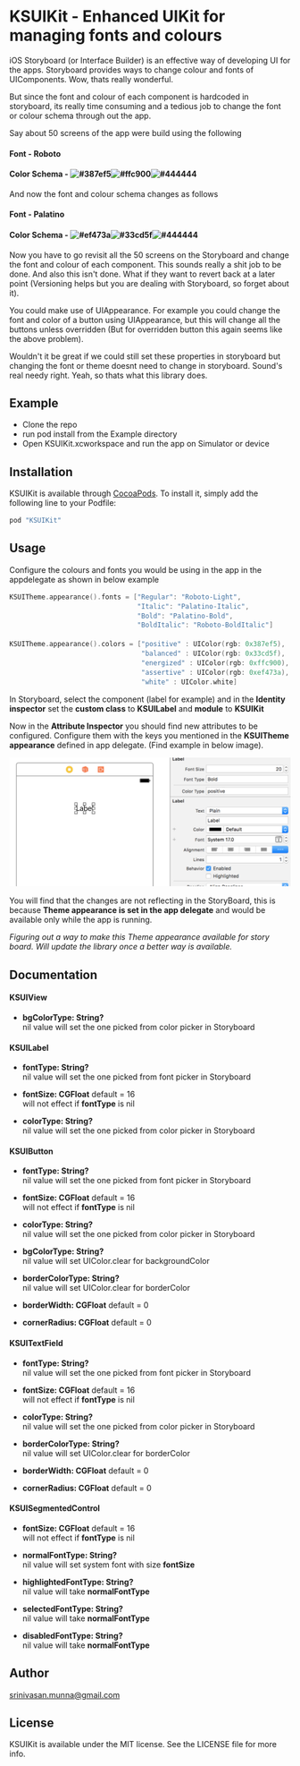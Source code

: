 # KSUIKit - Enhanced UIKit for managing fonts and colours

iOS Storyboard (or Interface Builder) is an effective way of developing UI for the apps. Storyboard provides ways to change colour and fonts of UIComponents. Wow, thats really wonderful.

But since the font and colour of each component is hardcoded in storyboard, its really time consuming and a tedious job to change the font or colour schema through out the app.

Say about 50 screens of the app were build using the following

#### Font - Roboto
#### Color Schema - ![#387ef5](https://placehold.it/15/387ef5/000000?text=+)![#ffc900](https://placehold.it/15/ffc900/000000?text=+)![#444444](https://placehold.it/15/444444/000000?text=+)

And now the font and colour schema changes as follows

#### Font - Palatino
#### Color Schema - ![#ef473a](https://placehold.it/15/ef473a/000000?text=+)![#33cd5f](https://placehold.it/15/33cd5f/000000?text=+)![#444444](https://placehold.it/15/444444/000000?text=+)

Now you have to go revisit all the 50 screens on the Storyboard and change the font and colour of each component. This sounds really a shit job to be done. And also this isn't done. What if they want to revert back at a later point (Versioning helps but you are dealing with Storyboard, so forget about it).

You could make use of UIAppearance. For example you could change the font and color of a button using UIAppearance, but this will change all the buttons unless overridden (But for overridden button this again seems like the above problem). 

Wouldn't it be great if we could still set these properties in storyboard but changing the font or theme doesnt need to change in storyboard. Sound's real needy right. Yeah, so thats what this library does.

## Example
- Clone the repo
- run pod install from the Example directory
- Open KSUIKit.xcworkspace and run the app on Simulator or device

## Installation

KSUIKit is available through [CocoaPods](http://cocoapods.org). To install
it, simply add the following line to your Podfile:

```ruby
pod "KSUIKit"
```

## Usage

Configure the colours and fonts you would be using in the app in the appdelegate as shown in below example
```swift
KSUITheme.appearance().fonts = ["Regular": "Roboto-Light",
                                "Italic": "Palatino-Italic",
                                "Bold": "Palatino-Bold",
                                "BoldItalic": "Roboto-BoldItalic"]
        
KSUITheme.appearance().colors = ["positive" : UIColor(rgb: 0x387ef5),
                                 "balanced" : UIColor(rgb: 0x33cd5f),
                                 "energized" : UIColor(rgb: 0xffc900),
                                 "assertive" : UIColor(rgb: 0xef473a),
                                 "white" : UIColor.white]
```

In Storyboard, select the component (label for example) and in the **Identity inspector** set the **custom class** to **KSUILabel** and **module** to **KSUIKit**

Now in the **Attribute Inspector** you should find new attributes to be configured. Configure them with the keys you mentioned in the **KSUITheme appearance** defined in app delegate. (Find example in below image).

![](images/AttributesInspector.png)

You will find that the changes are not reflecting in the StoryBoard, this is because **Theme appearance is set in the app delegate** and would be available only while the app is running. 

*Figuring out a way to make this Theme appearance available for story board. Will update the library once a better way is available.*

## Documentation

#### KSUIView
- **bgColorType: String?**
</br>nil value will set the one picked from color picker in Storyboard
#### KSUILabel
- **fontType: String?**
</br>nil value will set the one picked from font picker in Storyboard

- **fontSize: CGFloat** default = 16
</br>will not effect if **fontType** is nil

- **colorType: String?**
</br>nil value will set the one picked from color picker in Storyboard

#### KSUIButton
- **fontType: String?**
</br>nil value will set the one picked from font picker in Storyboard

- **fontSize: CGFloat** default = 16
</br>will not effect if **fontType** is nil

- **colorType: String?**
</br>nil value will set the one picked from color picker in Storyboard

- **bgColorType: String?**
</br>nil value will set UIColor.clear for backgroundColor

- **borderColorType: String?**
</br>nil value will set UIColor.clear for borderColor

- **borderWidth: CGFloat** default = 0

- **cornerRadius: CGFloat** default = 0

#### KSUITextField
- **fontType: String?**
</br>nil value will set the one picked from font picker in Storyboard

- **fontSize: CGFloat** default = 16
</br>will not effect if **fontType** is nil

- **colorType: String?**
</br>nil value will set the one picked from color picker in Storyboard

- **borderColorType: String?**
</br>nil value will set UIColor.clear for borderColor

- **borderWidth: CGFloat** default = 0

- **cornerRadius: CGFloat** default = 0

#### KSUISegmentedControl

- **fontSize: CGFloat** default = 16
</br>will not effect if **fontType** is nil

- **normalFontType: String?**
</br>nil value will set system font with size **fontSize**

- **highlightedFontType: String?**
</br>nil value will take **normalFontType**

- **selectedFontType: String?**
</br>nil value will take **normalFontType**

- **disabledFontType: String?**
</br>nil value will take **normalFontType**


## Author
srinivasan.munna@gmail.com

## License
KSUIKit is available under the MIT license. See the LICENSE file for more info.
